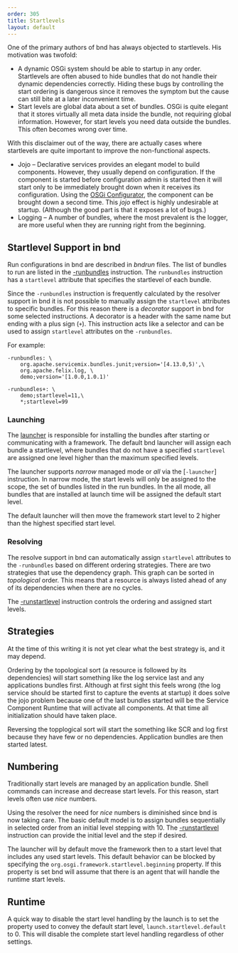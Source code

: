 ```yaml
---
order: 305
title: Startlevels
layout: default
---
```


One of the primary authors of bnd has always objected to startlevels. His motivation was twofold:

* A dynamic OSGi system should be able to startup in any order. Startlevels are often abused to hide bundles
  that do not handle their dynamic dependencies correctly. Hiding these bugs by controlling the start ordering
  is dangerous since it removes the symptom but the cause can still bite at a later inconvenient time.
* Start levels are global data about a set of bundles. OSGi is quite elegant that it stores virtually all
  meta data inside the bundle, not requiring global information. However, for start levels you need 
  data outside the bundles. This often becomes wrong over time.

With this disclaimer out of the way, there are actually cases where startlevels are quite important to 
improve the non-functional aspects.

* Jojo – Declarative services provides an elegant model to build components. However, they usually depend on
  configuration. If the component is started before configuration admin is started then it will start only to
  be immediately brought down when it receives its configuration. Using the [OSGi Configurator][1], the component
  can be brought down a second time. This _jojo_ effect is highly undesirable at startup. (Although the good part is
  that it exposes a lot of bugs.)
* Logging – A number of bundles, where the most prevalent is the logger, are more useful when they are running
  right from the beginning.

## Startlevel Support in bnd

Run configurations in bnd are described in _bndrun_ files. The list of bundles to run are listed in the  [-runbundles]
instruction. The `runbundles` instruction has a `startlevel` attribute that specifies the startlevel of each bundle.

Since the `-runbundles` instruction is frequently calculated by the resolver support in bnd it is not possible to manually
assign the `startlevel` attributes to specific bundles. For this reason there is a _decorator_ support in bnd for some selected 
instructions. A decorator is a header with the same name but ending with a plus sign (`+`). This instruction acts like a selector
and can be used to assign `startlevel` attributes on the `-runbundles`.

For example:

    -runbundles: \
        org.apache.servicemix.bundles.junit;version='[4.13.0,5)',\
        org.apache.felix.log, \
        demo;version='[1.0.0,1.0.1)'
    
    -runbundles+: \
        demo;startlevel=11,\
        *;startlevel=99


### Launching

The [launcher] is responsible for installing the bundles after starting or communicating with a framework. The
default bnd launcher will assign each bundle a startlevel, where bundles that do not have a specified `startlevel` are
assigned one level higher than the maximum specified levels.

The launcher supports _narrow_ managed mode or _all_ via the [`-launcher`] instruction. In narrow mode, the start levels
will only be assigned to the scope, the set of bundles listed in the run bundles. In the all mode, all bundles
that are installed at launch time will be assigned the default start level.

The default launcher will then move the framework start level to 2 higher than the highest specified start level.

### Resolving

The resolve support in bnd can automatically assign `startlevel` attributes to the `-runbundles` based on different ordering
strategies. There are two strategies that use the dependency graph. This graph can be sorted in _topological_ order.
This means that a resource is always listed ahead of any of its dependencies when there are no cycles.

The [-runstartlevel] instruction controls the ordering and assigned start levels. 

## Strategies

At the time of this writing it is not yet clear what the best strategy is, and it may depend.

Ordering by the topological sort (a resource is followed by its dependencies) will start something like the log service
last and any applications bundles first. Although at first sight this feels wrong (the log service should be started first
to capture the events at startup) it does solve the jojo problem because one of the last bundles started will be the
Service Component Runtime that will activate all components. At that time all initialization should have taken place.

Reversing the topplogical sort will start the something like SCR and log first because they have few or no dependencies.
Application bundles are then started latest. 

## Numbering

Traditionally start levels are managed by an application bundle. Shell commands can increase and decrease start levels.
For this reason, start levels often use _nice_ numbers.

Using the resolver the need for _nice_ numbers is diminished since bnd is now taking care. The basic default model
is to assign bundles sequentially in selected order from an initial level stepping with 10. The [-runstartlevel] instruction
can provide the initial level and the step if desired.

The launcher will by default move the framework then to a start level that includes any used start levels. This
default behavior can be blocked by specifying the `org.osgi.framework.startlevel.beginning` property. If this
property is set bnd will assume that there is an agent that will handle the runtime start levels.

## Runtime

A quick way to disable the start level handling by the launch is to set the property used to convey the default 
start level, `launch.startlevel.default` to 0. This will disable the complete start level handling regardless
of other settings.

[1]: https://osgi.org/specification/osgi.cmpn/7.0.0/service.configurator.html 
[-launcher]: /instructions/launcher.html
[-runbundles]: /instructions/runbundles.html
[-runstartlevel]: /instructions/runstartlevel.html
[launcher]: /chapters/300-launching.html
